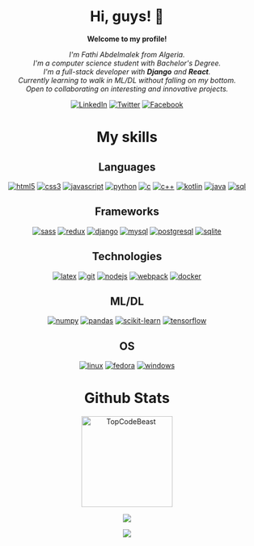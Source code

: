 <div align="center">

# Hi, guys! 👋

**Welcome to my profile!**

_I'm Fathi Abdelmalek from Algeria._  
_I'm a computer science student with Bachelor's Degree._  
_I'm a full-stack developer with **Django** and **React**._  
_Currently learning to walk in ML/DL without falling on my bottom._  
_Open to collaborating on interesting and innovative projects._

[![LinkedIn](https://img.shields.io/badge/LinkedIn-blue?style=flat-square&logo=linkedin)](https://www.linkedin.com/in/fathi-abdelmalek)
[![Twitter](https://img.shields.io/badge/Twitter-blue?style=flat-square&logo=twitter)](https://twitter.com/fathiabdelmale1)
[![Facebook](https://img.shields.io/badge/Facebook-blue?style=flat-square&logo=facebook)](https://www.facebook.com/fathi.abdelmalek.01/)

# My skills

## Languages

[![html5](https://img.shields.io/badge/html5-black?style=for-the-badge&logo=html5)](https://hub.docker.com/u/fathiabdelmalek)
[![css3](https://img.shields.io/badge/css3-black?style=for-the-badge&logo=css3)](https://hub.docker.com/u/fathiabdelmalek)
[![javascript](https://img.shields.io/badge/javascript-black?style=for-the-badge&logo=javascript)](https://github.com/fathiabdelmalek)
[![python](https://img.shields.io/badge/python-black?style=for-the-badge&logo=python)](https://github.com/fathiabdelmalek)
[![c](https://img.shields.io/badge/c-black?style=for-the-badge&logo=c)](https://github.com/fathiabdelmalek)
[![c++](https://img.shields.io/badge/c++-black?style=for-the-badge&logo=cplusplus)](https://github.com/fathiabdelmalek)
[![kotlin](https://img.shields.io/badge/kotlin-black?style=for-the-badge&logo=kotlin)](https://github.com/fathiabdelmalek)
[![java](https://img.shields.io/badge/java-black?style=for-the-badge&logo=java)](https://github.com/fathiabdelmalek)
[![sql](https://img.shields.io/badge/sql-black?style=for-the-badge&logo=sql)](https://github.com/fathiabdelmalek)

## Frameworks

[![sass](https://img.shields.io/badge/sass-black?style=for-the-badge&logo=sass)](https://hub.docker.com/u/fathiabdelmalek)
[![redux](https://img.shields.io/badge/redux-black?style=for-the-badge&logo=redux)](https://github.com/fathiabdelmalek)
[![django](https://img.shields.io/badge/django-black?style=for-the-badge&logo=django)](https://github.com/fathiabdelmalek)
[![mysql](https://img.shields.io/badge/mysql-black?style=for-the-badge&logo=mysql)](https://github.com/fathiabdelmalek)
[![postgresql](https://img.shields.io/badge/postgresql-black?style=for-the-badge&logo=postgresql)](https://github.com/fathiabdelmalek)
[![sqlite](https://img.shields.io/badge/sqlite-black?style=for-the-badge&logo=sqlite)](https://github.com/fathiabdelmalek)

## Technologies

[![latex](https://img.shields.io/badge/latex-black?style=for-the-badge&logo=latex)](https://github.com/fathiabdelmalek)
[![git](https://img.shields.io/badge/Git-black?style=for-the-badge&logo=git)](https://github.com/fathiabdelmalek)
[![nodejs](https://img.shields.io/badge/node--js-black?style=for-the-badge&logo=nodedotjs)](https://github.com/fathiabdelmalek)
[![webpack](https://img.shields.io/badge/webpack-black?style=for-the-badge&logo=webpack)](https://github.com/fathiabdelmalek)
[![docker](https://img.shields.io/badge/docker-black?style=for-the-badge&logo=docker)](https://github.com/fathiabdelmalek)

## ML/DL

[![numpy](https://img.shields.io/badge/numpy-black?style=for-the-badge&logo=numpy)](https://github.com/fathiabdelmalek)
[![pandas](https://img.shields.io/badge/pandas-black?style=for-the-badge&logo=pandas)](https://github.com/fathiabdelmalek)
[![scikit-learn](https://img.shields.io/badge/scikit--learn-black?style=for-the-badge&logo=scikit-learn)](https://github.com/fathiabdelmalek)
[![tensorflow](https://img.shields.io/badge/TensorFlow-black?style=for-the-badge&logo=TensorFlow)](https://github.com/fathiabdelmalek)

## OS

[![linux](https://img.shields.io/badge/linux-black?style=for-the-badge&logo=Linux)](https://github.com/fathiabdelmalek)
[![fedora](https://img.shields.io/badge/fedora-black?style=for-the-badge&logo=fedora)](https://github.com/fathiabdelmalek)
[![windows](https://img.shields.io/badge/Windows-black?style=for-the-badge&logo=Windows)](https://github.com/fathiabdelmalek)

# Github Stats

  <p align="center"><img height="180em" src="https://github-profile-summary-cards.vercel.app/api/cards/profile-details?username=fathiabdelmalek&theme=transparent&hide=" alt="TopCodeBeast" align = "center"/></p>

  <p align="center"><img src="http://github-profile-summary-cards.vercel.app/api/cards/stats?username=fathiabdelmalek&theme=transparent&hide=" /></p>

  <p align="center"><img src="https://github-readme-streak-stats.herokuapp.com/?user=fathiabdelmalek&hide_border=true&card_width=338&theme=transparent&hide=" /></p>

</div>

